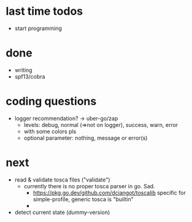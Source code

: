 # last time todos
- start programming

# done
- writing
- spf13/cobra

# coding questions
- logger recommendation? -> uber-go/zap
  - levels: debug, normal (=>not on logger), success, warn, error
  - with some colors pls
  - optional parameter: nothing, message or error(s)

# next
- read & validate tosca files ("validate")
  - currently there is no proper tosca parser in go. Sad.
    - https://pkg.go.dev/github.com/dciangot/toscalib specific for simple-profile, generic tosca is "builtin"
    - 
- detect current state (dummy-version)
